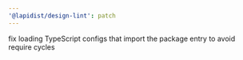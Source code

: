 ```yaml
---
'@lapidist/design-lint': patch
---
```


fix loading TypeScript configs that import the package entry to avoid require cycles
